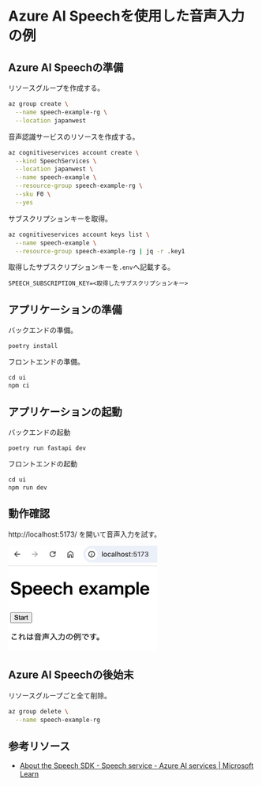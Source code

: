 # Azure AI Speechを使用した音声入力の例

## Azure AI Speechの準備

リソースグループを作成する。

```bash
az group create \
  --name speech-example-rg \
  --location japanwest
```

音声認識サービスのリソースを作成する。

```bash
az cognitiveservices account create \
  --kind SpeechServices \
  --location japanwest \
  --name speech-example \
  --resource-group speech-example-rg \
  --sku F0 \
  --yes
```

サブスクリプションキーを取得。

```bash
az cognitiveservices account keys list \
  --name speech-example \
  --resource-group speech-example-rg | jq -r .key1
```

取得したサブスクリプションキーを`.env`へ記載する。

```
SPEECH_SUBSCRIPTION_KEY=<取得したサブスクリプションキー>
```

## アプリケーションの準備

バックエンドの準備。

```
poetry install
```

フロントエンドの準備。

```
cd ui
npm ci
```

## アプリケーションの起動

バックエンドの起動

```
poetry run fastapi dev
```

フロントエンドの起動

```
cd ui
npm run dev
```

## 動作確認

http://localhost:5173/ を開いて音声入力を試す。

![](./docs/assets/screenshot.png)

## Azure AI Speechの後始末

リソースグループごと全て削除。

```bash
az group delete \
  --name speech-example-rg
```

## 参考リソース

- [About the Speech SDK - Speech service - Azure AI services | Microsoft Learn](https://learn.microsoft.com/ja-jp/azure/ai-services/speech-service/speech-sdk)